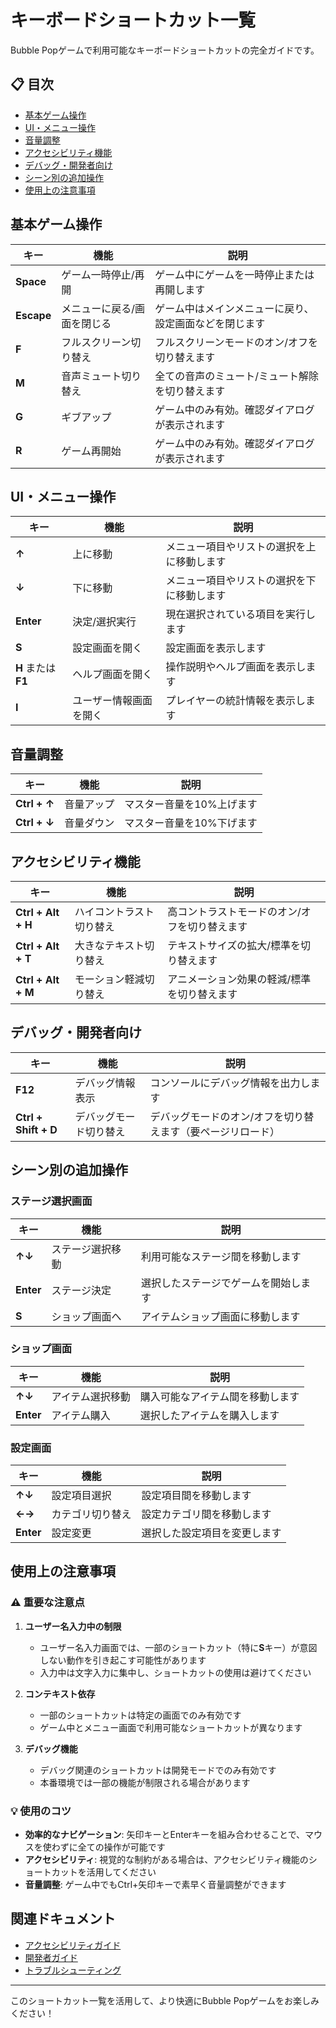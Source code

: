 # キーボードショートカット一覧

Bubble Popゲームで利用可能なキーボードショートカットの完全ガイドです。

## 📋 目次

- [基本ゲーム操作](#基本ゲーム操作)
- [UI・メニュー操作](#uiメニュー操作)
- [音量調整](#音量調整)
- [アクセシビリティ機能](#アクセシビリティ機能)
- [デバッグ・開発者向け](#デバッグ開発者向け)
- [シーン別の追加操作](#シーン別の追加操作)
- [使用上の注意事項](#使用上の注意事項)

## 基本ゲーム操作

| キー | 機能 | 説明 |
|------|------|------|
| **Space** | ゲーム一時停止/再開 | ゲーム中にゲームを一時停止または再開します |
| **Escape** | メニューに戻る/画面を閉じる | ゲーム中はメインメニューに戻り、設定画面などを閉じます |
| **F** | フルスクリーン切り替え | フルスクリーンモードのオン/オフを切り替えます |
| **M** | 音声ミュート切り替え | 全ての音声のミュート/ミュート解除を切り替えます |
| **G** | ギブアップ | ゲーム中のみ有効。確認ダイアログが表示されます |
| **R** | ゲーム再開始 | ゲーム中のみ有効。確認ダイアログが表示されます |

## UI・メニュー操作

| キー | 機能 | 説明 |
|------|------|------|
| **↑** | 上に移動 | メニュー項目やリストの選択を上に移動します |
| **↓** | 下に移動 | メニュー項目やリストの選択を下に移動します |
| **Enter** | 決定/選択実行 | 現在選択されている項目を実行します |
| **S** | 設定画面を開く | 設定画面を表示します |
| **H** または **F1** | ヘルプ画面を開く | 操作説明やヘルプ画面を表示します |
| **I** | ユーザー情報画面を開く | プレイヤーの統計情報を表示します |

## 音量調整

| キー | 機能 | 説明 |
|------|------|------|
| **Ctrl + ↑** | 音量アップ | マスター音量を10%上げます |
| **Ctrl + ↓** | 音量ダウン | マスター音量を10%下げます |

## アクセシビリティ機能

| キー | 機能 | 説明 |
|------|------|------|
| **Ctrl + Alt + H** | ハイコントラスト切り替え | 高コントラストモードのオン/オフを切り替えます |
| **Ctrl + Alt + T** | 大きなテキスト切り替え | テキストサイズの拡大/標準を切り替えます |
| **Ctrl + Alt + M** | モーション軽減切り替え | アニメーション効果の軽減/標準を切り替えます |

## デバッグ・開発者向け

| キー | 機能 | 説明 |
|------|------|------|
| **F12** | デバッグ情報表示 | コンソールにデバッグ情報を出力します |
| **Ctrl + Shift + D** | デバッグモード切り替え | デバッグモードのオン/オフを切り替えます（要ページリロード） |

## シーン別の追加操作

### ステージ選択画面

| キー | 機能 | 説明 |
|------|------|------|
| **↑↓** | ステージ選択移動 | 利用可能なステージ間を移動します |
| **Enter** | ステージ決定 | 選択したステージでゲームを開始します |
| **S** | ショップ画面へ | アイテムショップ画面に移動します |

### ショップ画面

| キー | 機能 | 説明 |
|------|------|------|
| **↑↓** | アイテム選択移動 | 購入可能なアイテム間を移動します |
| **Enter** | アイテム購入 | 選択したアイテムを購入します |

### 設定画面

| キー | 機能 | 説明 |
|------|------|------|
| **↑↓** | 設定項目選択 | 設定項目間を移動します |
| **←→** | カテゴリ切り替え | 設定カテゴリ間を移動します |
| **Enter** | 設定変更 | 選択した設定項目を変更します |

## 使用上の注意事項

### ⚠️ 重要な注意点

1. **ユーザー名入力中の制限**
   - ユーザー名入力画面では、一部のショートカット（特に**S**キー）が意図しない動作を引き起こす可能性があります
   - 入力中は文字入力に集中し、ショートカットの使用は避けてください

2. **コンテキスト依存**
   - 一部のショートカットは特定の画面でのみ有効です
   - ゲーム中とメニュー画面で利用可能なショートカットが異なります

3. **デバッグ機能**
   - デバッグ関連のショートカットは開発モードでのみ有効です
   - 本番環境では一部の機能が制限される場合があります

### 💡 使用のコツ

- **効率的なナビゲーション**: 矢印キーとEnterキーを組み合わせることで、マウスを使わずに全ての操作が可能です
- **アクセシビリティ**: 視覚的な制約がある場合は、アクセシビリティ機能のショートカットを活用してください
- **音量調整**: ゲーム中でもCtrl+矢印キーで素早く音量調整ができます

## 関連ドキュメント

- [アクセシビリティガイド](accessibility-api-documentation.md)
- [開発者ガイド](development-guide.md)
- [トラブルシューティング](troubleshooting-guide.md)

---

このショートカット一覧を活用して、より快適にBubble Popゲームをお楽しみください！